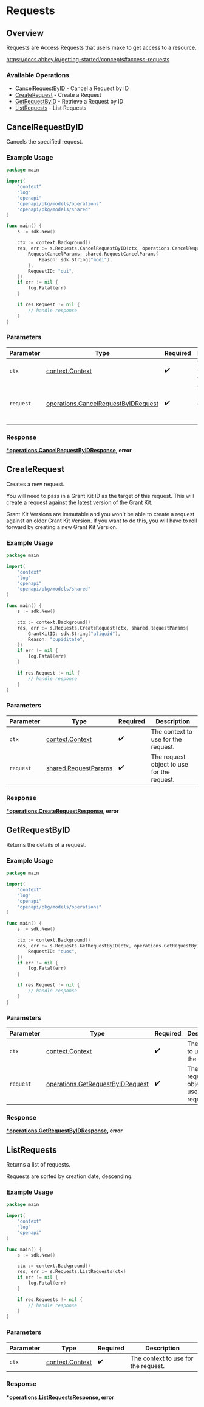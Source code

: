 # Requests

## Overview

Requests are Access Requests that users make to get access to a resource.


<https://docs.abbey.io/getting-started/concepts#access-requests>
### Available Operations

* [CancelRequestByID](#cancelrequestbyid) - Cancel a Request by ID
* [CreateRequest](#createrequest) - Create a Request
* [GetRequestByID](#getrequestbyid) - Retrieve a Request by ID
* [ListRequests](#listrequests) - List Requests

## CancelRequestByID

Cancels the specified request.


### Example Usage

```go
package main

import(
	"context"
	"log"
	"openapi"
	"openapi/pkg/models/operations"
	"openapi/pkg/models/shared"
)

func main() {
    s := sdk.New()

    ctx := context.Background()
    res, err := s.Requests.CancelRequestByID(ctx, operations.CancelRequestByIDRequest{
        RequestCancelParams: shared.RequestCancelParams{
            Reason: sdk.String("modi"),
        },
        RequestID: "qui",
    })
    if err != nil {
        log.Fatal(err)
    }

    if res.Request != nil {
        // handle response
    }
}
```

### Parameters

| Parameter                                                                                  | Type                                                                                       | Required                                                                                   | Description                                                                                |
| ------------------------------------------------------------------------------------------ | ------------------------------------------------------------------------------------------ | ------------------------------------------------------------------------------------------ | ------------------------------------------------------------------------------------------ |
| `ctx`                                                                                      | [context.Context](https://pkg.go.dev/context#Context)                                      | :heavy_check_mark:                                                                         | The context to use for the request.                                                        |
| `request`                                                                                  | [operations.CancelRequestByIDRequest](../../models/operations/cancelrequestbyidrequest.md) | :heavy_check_mark:                                                                         | The request object to use for the request.                                                 |


### Response

**[*operations.CancelRequestByIDResponse](../../models/operations/cancelrequestbyidresponse.md), error**


## CreateRequest

Creates a new request.

You will need to pass in a Grant Kit ID as the target of this request. This will create a request
against the latest version of the Grant Kit.

Grant Kit Versions are immutable and you won't be able to create a request against an older Grant Kit Version.
If you want to do this, you will have to roll forward by creating a new Grant Kit Version.


### Example Usage

```go
package main

import(
	"context"
	"log"
	"openapi"
	"openapi/pkg/models/shared"
)

func main() {
    s := sdk.New()

    ctx := context.Background()
    res, err := s.Requests.CreateRequest(ctx, shared.RequestParams{
        GrantKitID: sdk.String("aliquid"),
        Reason: "cupiditate",
    })
    if err != nil {
        log.Fatal(err)
    }

    if res.Request != nil {
        // handle response
    }
}
```

### Parameters

| Parameter                                                    | Type                                                         | Required                                                     | Description                                                  |
| ------------------------------------------------------------ | ------------------------------------------------------------ | ------------------------------------------------------------ | ------------------------------------------------------------ |
| `ctx`                                                        | [context.Context](https://pkg.go.dev/context#Context)        | :heavy_check_mark:                                           | The context to use for the request.                          |
| `request`                                                    | [shared.RequestParams](../../models/shared/requestparams.md) | :heavy_check_mark:                                           | The request object to use for the request.                   |


### Response

**[*operations.CreateRequestResponse](../../models/operations/createrequestresponse.md), error**


## GetRequestByID

Returns the details of a request.

### Example Usage

```go
package main

import(
	"context"
	"log"
	"openapi"
	"openapi/pkg/models/operations"
)

func main() {
    s := sdk.New()

    ctx := context.Background()
    res, err := s.Requests.GetRequestByID(ctx, operations.GetRequestByIDRequest{
        RequestID: "quos",
    })
    if err != nil {
        log.Fatal(err)
    }

    if res.Request != nil {
        // handle response
    }
}
```

### Parameters

| Parameter                                                                            | Type                                                                                 | Required                                                                             | Description                                                                          |
| ------------------------------------------------------------------------------------ | ------------------------------------------------------------------------------------ | ------------------------------------------------------------------------------------ | ------------------------------------------------------------------------------------ |
| `ctx`                                                                                | [context.Context](https://pkg.go.dev/context#Context)                                | :heavy_check_mark:                                                                   | The context to use for the request.                                                  |
| `request`                                                                            | [operations.GetRequestByIDRequest](../../models/operations/getrequestbyidrequest.md) | :heavy_check_mark:                                                                   | The request object to use for the request.                                           |


### Response

**[*operations.GetRequestByIDResponse](../../models/operations/getrequestbyidresponse.md), error**


## ListRequests

Returns a list of requests.

Requests are sorted by creation date, descending.


### Example Usage

```go
package main

import(
	"context"
	"log"
	"openapi"
)

func main() {
    s := sdk.New()

    ctx := context.Background()
    res, err := s.Requests.ListRequests(ctx)
    if err != nil {
        log.Fatal(err)
    }

    if res.Requests != nil {
        // handle response
    }
}
```

### Parameters

| Parameter                                             | Type                                                  | Required                                              | Description                                           |
| ----------------------------------------------------- | ----------------------------------------------------- | ----------------------------------------------------- | ----------------------------------------------------- |
| `ctx`                                                 | [context.Context](https://pkg.go.dev/context#Context) | :heavy_check_mark:                                    | The context to use for the request.                   |


### Response

**[*operations.ListRequestsResponse](../../models/operations/listrequestsresponse.md), error**

